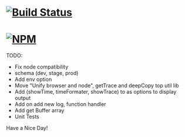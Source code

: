 
# [![Build Status](https://secure.travis-ci.org/jstty/zjs-logz.png)](http://travis-ci.org/jstty/zjs-logz)

# [![NPM](https://nodei.co/npm/logz.png)](https://nodei.co/npm/logz/)

TODO:
  - Fix node compatibility
  - schema (dev, stage, prod)
  - Add env option
  - Move "Unify browser and node", getTrace and deepCopy top util lib
  - Add (showTime, timeFormater, showTrace) to as options to display output
  - Add on add new log, function handler
  - Add get Buffer array
  - Unit Tests

Have a Nice Day!